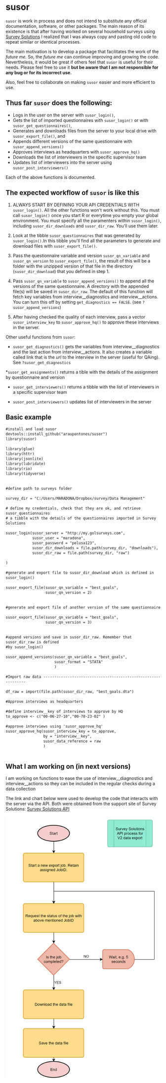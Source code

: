 # susor
`susor` is work in process and does not intend to substitute any official documentation, software, or other packages.
The main reason of its existence is that after having worked on several household surveys using
[Survey Solutions](https://mysurvey.solutions/en//api/survey-solutions-api/) I realized that I was always copy and pasting old code to repeat similar or identical processes. 

The main motivation is to develop a package that facilitates the work of the *future me*. So, the *future me* can continue improving and growing the code. Nevertheless, it would be great if others feel that `susor` is useful for their needs. Please feel free to use it **but be aware that I am not responsible for any bug or for its incorrect use.** 

Also, feel free to collaborate on making `susor` easier and more efficient to use.

## Thus far `susor` does the following:

* Logs in the user on the server with `susor_login()`,
* Gets the list of imported questionnaires with `susor_login()` or with `susor_get_questionnaires()`,
* Generates and downloads files from the server to your local drive with `susor_export_file()`, and
* Appends different versions of the same questionnaire with `susor_append_versions()`
* Approves interviews as headquarters with `susor_approve_hq()`
* Downloads the list of interviewers in the specific supervisor team
* Updates list of interviewers into the server using `susor_post_interviewers()`


Each of the above functions is documented. 


## The expected workflow of `susor` is like this

1. ALWAYS START BY DEFINING YOUR API CREDENTIALS WITH `susor_login()`. All the other functions won't work without this. You must call `susor_login()` once you start R or everytime you empty your global environment. You must specify all the paramenters within `susor_login()`, including `susor_dir_downloads` and `susor_dir_raw`. You'll use them later. 

2. Look at the tibble `susor_questionnaires` that was generated by `susor_login()`.In this tibble you'll find all the parameters to generate and download files with `susor_export_file()`.

3. Pass the questionnaire variable and version `susor_qn_variable` and `susor_qn_version` to `susor_export_file()`, the result of this will be a folder with the unzipped version of that file in the directory (`susor_dir_download`) that you defined in step 1.

4. Pass `susor_qn_variable` to `susor_append_versions()` to append all the versions of the same questionnaire.
A directory with the appended file(s) will be saved in `susor_dir_raw`. The default of this function will fetch key variables from interview__diagnostics and interview__actions. You can turn this off by setting `get_diagnostics == FALSE`. (see `?susor_append_versions`)

5. After having checked the quality of each interview, pass a vector `susor_interview_key` to `susor_approve_hq()` to approve these interviews in the server.

Other useful functions from `susor`:

* `susor_get_diagnostics()` gets the variables from interview__diagnostics and the last action from interview__actions. It also creates a variable called link that is the _url_ to the interview in the server (useful for QAing). See `?susor_get_diagnostics`

*`susor_get_assignments()` returns a tible with the details of the assignment by questionnaire and version

* `susor_get_interviewers()` returns a tibble with the list of interviewers in a specific supervisor team

* `susor_post_interviewers()` updates list of interviewers in the server

## Basic example


```{r eval=FALSE}
#install and load susor
devtools::install_github("araupontones/susor")
library(susor)

library(glue)
library(httr)
library(jsonlite)
library(lubridate) 
library(rio) 
library(tidyverse)


#define path to surveys folder

survey_dir = "C:/Users/MARADONA/Dropbox/survey/Data Management"

# define my credentials, check that they are ok, and retrieve susor_questionnaires 
# a tibble with the details of the questionnaires imported in Survey Solutions

susor_login(susor_server = "http://my.golsurveys.com",
            susor_user = "maradona",
            susor_password = "pelusa123",
            susor_dir_downloads = file.path(survey_dir, "downloads"),
            susor_dir_raw = file.path(survey_dir, "raw")
                  
)

#generate and export file to susor_dir_download which is defined in susor_login()

susor_export_file(susor_qn_variable = "best_goals",
                  susor_qn_version = 2)


#generate and export file of another version of the same questionnaire

susor_export_file(susor_qn_variable = "best_goals",
                  susor_qn_version = 3)
                  

#append versions and save in susor_dir_raw. Remember that susor_dir_raw is defined
#by susor_login()

susor_append_versions(susor_qn_variable = "best_goals",
                      susor_format = "STATA"
                      )

#Import raw data --------------------------------------------------------------

df_raw = import(file.path(susor_dir_raw, "best_goals.dta")

#Approve interviews as headquarters

#define interview__key of interviews to approve by HQ
to_approve <- c("00-06-27-10","00-78-23-02" )

#approve interviews using 'susor_approve_hq'
susor_approve_hq(susor_interview_key = to_approve,
                 by = "interview__key",
                 susor_data_reference = raw
                 )


```


## What I am working on (in next versions)

I am working on functions to ease the use of interview__diagnostics and interview__actions so they can be included in the regular checks during a data collection

The link and chart below were used to develop the code that interacts with the server via the API. Both were obtained from the support site of Survey Solutions:
<a href="https://demo.mysurvey.solutions/apidocs/index.html">Survey Solutions API</a>

![](https://raw.githubusercontent.com/araupontones/Survey_Solutions_download/main/API_flow.png)


